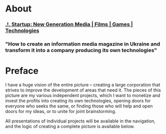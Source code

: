 # About

### [.!. Startup: New Generation Media | Films | Games | Technologies](https://buhowski.dev/startup)

### "How to create an information media magazine in Ukraine and transform it into a company producing its own technologies"

# Preface

I have a huge vision of the entire picture – creating a large corporation that strives to improve the development of areas that need it. The pieces of this picture are my various independent projects, which I want to monetize and invest the profits into creating its own technologies, opening doors for everyone who seeks the same, or finding those who will help and open doors for my ideas, or to unite for joint brainstorming.

All presentations of individual projects will be available in the navigation, and the logic of creating a complete picture is available below.
